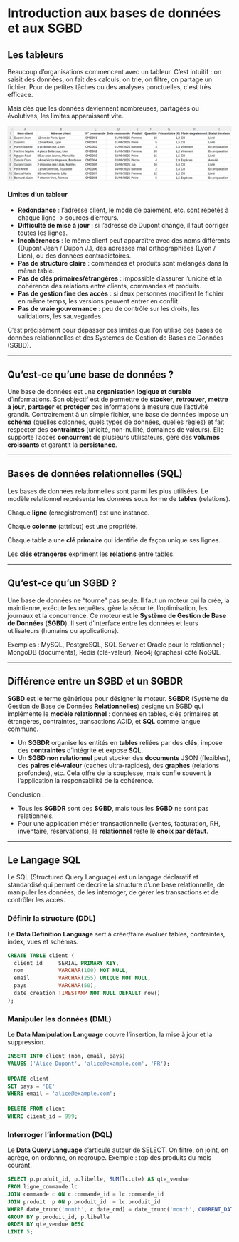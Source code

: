 # Introduction aux bases de données et aux SGBD
## Les tableurs

Beaucoup d’organisations commencent avec un tableur. C’est intuitif : on saisit des données, on fait des calculs, on trie, on filtre, on partage un fichier. Pour de petites tâches ou des analyses ponctuelles, c'est très efficace.

Mais dès que les données deviennent nombreuses, partagées ou évolutives, les limites apparaissent vite.

![Exemple de tableur avec erreurs](figures/exemple_excel.png)


#### Limites d’un tableur

- **Redondance** : l’adresse client, le mode de paiement, etc. sont répétés à chaque ligne → sources d’erreurs.
- **Difficulté de mise à jour** : si l’adresse de Dupont change, il faut corriger toutes les lignes.
- **Incohérences** : le même client peut apparaître avec des noms différents (Dupont Jean / Dupon J.), des adresses mal orthographiées (Lyon / Lion), ou des données contradictoires.
- **Pas de structure claire** : commandes et produits sont mélangés dans la même table.
- **Pas de clés primaires/étrangères** : impossible d’assurer l’unicité et la cohérence des relations entre clients, commandes et produits.
- **Pas de gestion fine des accès** : si deux personnes modifient le fichier en même temps, les versions peuvent entrer en conflit.
- **Pas de vraie gouvernance** : peu de contrôle sur les droits, les validations, les sauvegardes.


C’est précisément pour dépasser ces limites que l’on utilise des bases de données relationnelles et des Systèmes de Gestion de Bases de Données (SGBD).


---

## Qu’est-ce qu’une base de données ?

Une base de données est une **organisation logique et durable** d’informations. 
Son objectif est de permettre de **stocker**, **retrouver**, **mettre à jour**, **partager** et **protéger** ces informations à mesure que l’activité grandit. 
Contrairement à un simple fichier, une base de données impose un **schéma** (quelles colonnes, quels types de données, quelles règles) et fait respecter des **contraintes** (unicité, non-nullité, domaines de valeurs). 
Elle supporte l’accès **concurrent** de plusieurs utilisateurs, gère des **volumes croissants** et garantit la **persistance**.


---

## Bases de données relationnelles (SQL)

Les bases de données relationnelles sont parmi les plus utilisées. 
Le modèle relationnel représente les données sous forme de **tables** (relations). 

Chaque **ligne** (enregistrement) est une instance.

Chaque **colonne** (attribut) est une propriété. 

Chaque table a une **clé primaire** qui identifie de façon unique ses lignes. 

Les **clés étrangères** expriment les **relations** entre tables.

---

## Qu’est-ce qu’un SGBD ?

Une base de données ne “tourne” pas seule. Il faut un moteur qui la crée, la maintienne, exécute les requêtes, gère la sécurité, l’optimisation, les journaux et la concurrence. Ce moteur est le **Système de Gestion de Base de Données** (**SGBD**). Il sert d’interface entre les données et leurs utilisateurs (humains ou applications).


Exemples : MySQL, PostgreSQL, SQL Server et Oracle pour le relationnel ; MongoDB (documents), Redis (clé-valeur), Neo4j (graphes) côté NoSQL.

---

## Différence entre un SGBD et un SGBDR

**SGBD** est le terme générique pour désigner le moteur. **SGBDR** (Système de Gestion de Base de Données **Relationnelles**) désigne un SGBD qui implémente le **modèle relationnel** : données en tables, clés primaires et étrangères, contraintes, transactions ACID, et **SQL** comme langue commune.

- Un **SGBDR** organise les entités en **tables** reliées par des **clés**, impose des **contraintes** d’intégrité et expose **SQL**.
- Un **SGBD non relationnel** peut stocker des **documents** JSON (flexibles), des **paires clé-valeur** (caches ultra-rapides), des **graphes** (relations profondes), etc. Cela offre de la souplesse, mais confie souvent à l’application la responsabilité de la cohérence.

Conclusion :
- Tous les **SGBDR** sont des **SGBD**, mais tous les **SGBD** ne sont pas relationnels.
- Pour une application métier transactionnelle (ventes, facturation, RH, inventaire, réservations), le **relationnel** reste le **choix par défaut**.

---


## Le Langage SQL
Le SQL (Structured Query Language) est un langage déclaratif et standardisé qui permet de décrire la structure d’une base relationnelle, de manipuler les données, de les interroger, de gérer les transactions et de contrôler les accès. 

### Définir la structure (DDL)
Le **Data Definition Language** sert à créer/faire évoluer tables, contraintes, index, vues et schémas.

```sql
CREATE TABLE client (
  client_id     SERIAL PRIMARY KEY,
  nom           VARCHAR(100) NOT NULL,
  email         VARCHAR(255) UNIQUE NOT NULL,
  pays          VARCHAR(50),
  date_creation TIMESTAMP NOT NULL DEFAULT now()
);
```

### Manipuler les données (DML)
Le **Data Manipulation Language** couvre l’insertion, la mise à jour et la suppression.
```sql
INSERT INTO client (nom, email, pays)
VALUES ('Alice Dupont', 'alice@example.com', 'FR');

UPDATE client
SET pays = 'BE'
WHERE email = 'alice@example.com';

DELETE FROM client
WHERE client_id = 999;
```

### Interroger l’information (DQL)
Le **Data Query Language** s’articule autour de SELECT. On filtre, on joint, on agrège, on ordonne, on regroupe. Exemple : top des produits du mois courant.
```sql
SELECT p.produit_id, p.libelle, SUM(lc.qte) AS qte_vendue
FROM ligne_commande lc
JOIN commande c ON c.commande_id = lc.commande_id
JOIN produit  p ON p.produit_id  = lc.produit_id
WHERE date_trunc('month', c.date_cmd) = date_trunc('month', CURRENT_DATE)
GROUP BY p.produit_id, p.libelle
ORDER BY qte_vendue DESC
LIMIT 5;
```



